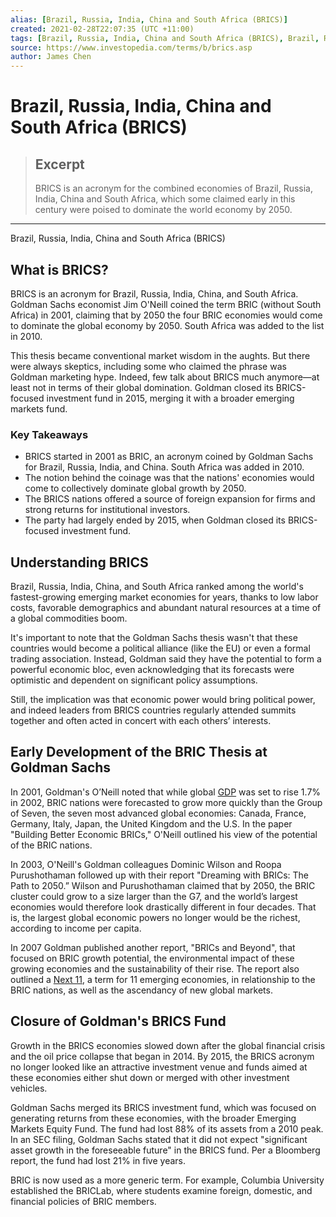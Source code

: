 ```yaml
---
alias: [Brazil, Russia, India, China and South Africa (BRICS)]
created: 2021-02-28T22:07:35 (UTC +11:00)
tags: [Brazil, Russia, India, China and South Africa (BRICS), Brazil, Russia, India, China and South Africa (BRICS)]
source: https://www.investopedia.com/terms/b/brics.asp
author: James Chen
---
```


# Brazil, Russia, India, China and South Africa (BRICS)

> ## Excerpt
> BRICS is an acronym for the combined economies of Brazil, Russia, India, China and South Africa, which some claimed early in this century were poised to dominate the world economy by 2050.

---

Brazil, Russia, India, China and South Africa (BRICS)
## What is BRICS?

BRICS is an acronym for Brazil, Russia, India, China, and South Africa. Goldman Sachs economist Jim O'Neill coined the term BRIC (without South Africa) in 2001, claiming that by 2050 the four BRIC economies would come to dominate the global economy by 2050. South Africa was added to the list in 2010.

This thesis became conventional market wisdom in the aughts. But there were always skeptics, including some who claimed the phrase was Goldman marketing hype. Indeed, few talk about BRICS much anymore—at least not in terms of their global domination. Goldman closed its BRICS-focused investment fund in 2015, merging it with a broader emerging markets fund.

### Key Takeaways

-   BRICS started in 2001 as BRIC, an acronym coined by Goldman Sachs for Brazil, Russia, India, and China. South Africa was added in 2010.
-   The notion behind the coinage was that the nations' economies would come to collectively dominate global growth by 2050.
-   The BRICS nations offered a source of foreign expansion for firms and strong returns for institutional investors.
-   The party had largely ended by 2015, when Goldman closed its BRICS-focused investment fund.

## Understanding BRICS

Brazil, Russia, India, China, and South Africa ranked among the world's fastest-growing emerging market economies for years, thanks to low labor costs, favorable demographics and abundant natural resources at a time of a global commodities boom.

It's important to note that the Goldman Sachs thesis wasn't that these countries would become a political alliance (like the EU) or even a formal trading association. Instead, Goldman said they have the potential to form a powerful economic bloc, even acknowledging that its forecasts were optimistic and dependent on significant policy assumptions.

Still, the implication was that economic power would bring political power, and indeed leaders from BRICS countries regularly attended summits together and often acted in concert with each others’ interests.

## Early Development of the BRIC Thesis at Goldman Sachs

In 2001, Goldman's O’Neill noted that while global [GDP](https://www.investopedia.com/terms/g/gdp.asp) was set to rise 1.7% in 2002, BRIC nations were forecasted to grow more quickly than the Group of Seven, the seven most advanced global economies: Canada, France, Germany, Italy, Japan, the United Kingdom and the U.S. In the paper "Building Better Economic BRICs," O'Neill outlined his view of the potential of the BRIC nations.

In 2003, O'Neill's Goldman colleagues Dominic Wilson and Roopa Purushothaman followed up with their report "Dreaming with BRICs: The Path to 2050.” Wilson and Purushothaman claimed that by 2050, the BRIC cluster could grow to a size larger than the G7, and the world’s largest economies would therefore look drastically different in four decades. That is, the largest global economic powers no longer would be the richest, according to income per capita.

In 2007 Goldman published another report, "BRICs and Beyond", that focused on BRIC growth potential, the environmental impact of these growing economies and the sustainability of their rise. The report also outlined a [Next 11](https://www.investopedia.com/terms/n/next-eleven.asp), a term for 11 emerging economies, in relationship to the BRIC nations, as well as the ascendancy of new global markets.

## Closure of Goldman's BRICS Fund

Growth in the BRICS economies slowed down after the global financial crisis and the oil price collapse that began in 2014. By 2015, the BRICS acronym no longer looked like an attractive investment venue and funds aimed at these economies either shut down or merged with other investment vehicles.

Goldman Sachs merged its BRICS investment fund, which was focused on generating returns from these economies, with the broader Emerging Markets Equity Fund. The fund had lost 88% of its assets from a 2010 peak. In an SEC filing, Goldman Sachs stated that it did not expect "significant asset growth in the foreseeable future" in the BRICS fund. Per a Bloomberg report, the fund had lost 21% in five years.

BRIC is now used as a more generic term. For example, Columbia University established the BRICLab, where students examine foreign, domestic, and financial policies of BRIC members.
